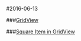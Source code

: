 #2016-06-13

###[GridView](http://stackoverflow.com/a/25802679)

###[Square Item in GridView](http://stackoverflow.com/a/24416992)
